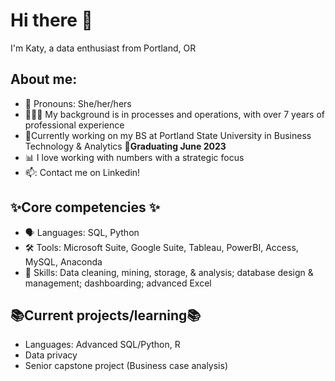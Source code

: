 # Hi there 👋

I'm Katy, a data enthusiast from Portland, OR

## About me:
- 🌻 Pronouns: She/her/hers
- 👩🏻‍🚀 My background is in processes and operations, with over 7 years of professional experience
- 🌱Currently working on my BS at Portland State University in Business Technology & Analytics **🎉Graduating June 2023**
- 📊 I love working with numbers with a strategic focus
- 📫: Contact me on Linkedin!

## ✨Core competencies ✨
- 🗣️ Languages: SQL, Python
- 🛠️ Tools: Microsoft Suite, Google Suite, Tableau, PowerBI, Access, MySQL, Anaconda
- 🎯 Skills: Data cleaning, mining, storage, & analysis; database design & management; dashboarding; advanced Excel

## 📚Current projects/learning📚
- Languages: Advanced SQL/Python, R
- Data privacy
- Senior capstone project (Business case analysis)

<!--
**krags2/krags2** is a ✨ _special_ ✨ repository because its `README.md` (this file) appears on your GitHub profile.

Here are some ideas to get you started:

- 🔭 I’m currently working on ...
-  I’m currently learning ...
- 👯 I’m looking to collaborate on ...
- 🤔 I’m looking for help with ...
- 💬 Ask me about ...
-  How to reach me: ...
- 😄 Pronouns: ...
- ⚡ Fun fact: ...
-->
